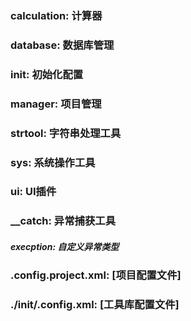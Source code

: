 ### calculation: 计算器

### database: 数据库管理

### init: 初始化配置

### manager: 项目管理

### strtool: 字符串处理工具

### sys: 系统操作工具

### ui: UI插件


### __catch: 异常捕获工具
##### execption: 自定义异常类型

### .config.project.xml: [项目配置文件]
### ./init/.config.xml: [工具库配置文件]